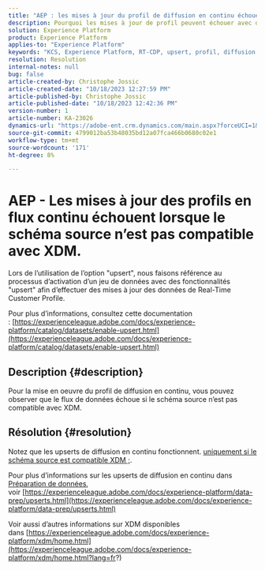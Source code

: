 ```yaml
---
title: "AEP : les mises à jour du profil de diffusion en continu échouent lorsque le schéma source n’est pas conforme à XDM"
description: Pourquoi les mises à jour de profil peuvent échouer avec des schémas non compatibles avec XDM
solution: Experience Platform
product: Experience Platform
applies-to: "Experience Platform"
keywords: "KCS, Experience Platform, RT-CDP, upsert, profil, diffusion en continu, XDM, schéma"
resolution: Resolution
internal-notes: null
bug: false
article-created-by: Christophe Jossic
article-created-date: "10/18/2023 12:27:59 PM"
article-published-by: Christophe Jossic
article-published-date: "10/18/2023 12:42:36 PM"
version-number: 1
article-number: KA-23026
dynamics-url: "https://adobe-ent.crm.dynamics.com/main.aspx?forceUCI=1&pagetype=entityrecord&etn=knowledgearticle&id=ff94f9c1-b16d-ee11-8df0-6045bd006793"
source-git-commit: 4799012ba53b48035bd12a07fca466b0680c02e1
workflow-type: tm+mt
source-wordcount: '171'
ht-degree: 8%

---
```


# AEP - Les mises à jour des profils en flux continu échouent lorsque le schéma source n’est pas compatible avec XDM.


Lors de l’utilisation de l’option &quot;upsert&quot;, nous faisons référence au processus d’activation d’un jeu de données avec des fonctionnalités &quot;upsert&quot; afin d’effectuer des mises à jour des données de Real-Time Customer Profile.

Pour plus d’informations, consultez cette documentation : [https://experienceleague.adobe.com/docs/experience-platform/catalog/datasets/enable-upsert.html](https://experienceleague.adobe.com/docs/experience-platform/catalog/datasets/enable-upsert.html)

## Description {#description}

Pour la mise en oeuvre du profil de diffusion en continu, vous pouvez observer que le flux de données échoue si le schéma source n’est pas compatible avec XDM. 

## Résolution {#resolution}


Notez que les upserts de diffusion en continu fonctionnent. <u>uniquement si le schéma source est compatible XDM ;</u>.

Pour plus d’informations sur les upserts de diffusion en continu dans [Préparation de données](https://experienceleague.adobe.com/docs/experience-platform/data-prep/home.html?lang=fr), voir [https://experienceleague.adobe.com/docs/experience-platform/data-prep/upserts.html](https://experienceleague.adobe.com/docs/experience-platform/data-prep/upserts.html)



Voir aussi d’autres informations sur XDM disponibles dans [https://experienceleague.adobe.com/docs/experience-platform/xdm/home.html](https://experienceleague.adobe.com/docs/experience-platform/xdm/home.html?lang=fr?)
